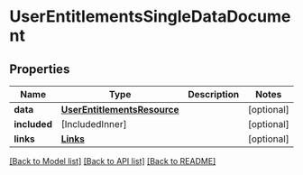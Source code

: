 # UserEntitlementsSingleDataDocument

## Properties
Name | Type | Description | Notes
------------ | ------------- | ------------- | -------------
**data** | [**UserEntitlementsResource**](UserEntitlementsResource.md) |  | [optional] 
**included** | [IncludedInner] |  | [optional] 
**links** | [**Links**](Links.md) |  | [optional] 

[[Back to Model list]](../README.md#documentation-for-models) [[Back to API list]](../README.md#documentation-for-api-endpoints) [[Back to README]](../README.md)



